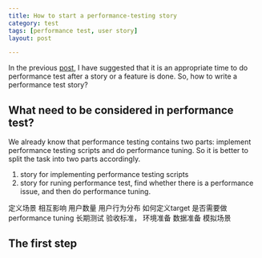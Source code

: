 ```yaml
---
title: How to start a performance-testing story  
category: test  
tags: [performance test, user story]  
layout: post

---
```


In the previous [post][performance_forgottern_realm], I have suggested that it is an appropriate time to do performance test after a story or a feature is done. So, how to write a performance test story?
 
[performance_forgottern_realm]: http://killera.github.io/test/2013/08/02/performance_testing_the_forgotten_realm_in_continous_delivery/   

## What need to be considered in performance test?

We already know that performance testing contains two parts: implement performance testing scripts and do performance tuning. So it is better to split the task into two parts accordingly.

1. story for implementing performance testing scripts
2. story for runing performance test, find whether there is a performance issue, and then do performance tuning.

定义场景
相互影响
用户数量
用户行为分布
如何定义target
是否需要做performance tuning
长期测试
验收标准，
环境准备
数据准备
模拟场景



## The first step

## 



 




